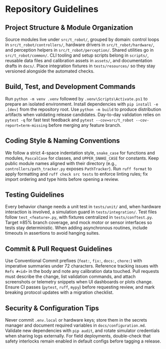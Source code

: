 # Repository Guidelines

## Project Structure & Module Organization
Source modules live under `src/t_robot/`, grouped by domain: control loops in `src/t_robot/controllers/`, hardware drivers in `src/t_robot/hardware/`, and perception helpers in `src/t_robot/perception/`. Shared utilities go in `src/t_robot/common/`. CLI tooling and setup scripts belong in `scripts/`, reusable data files and calibration assets in `assets/`, and documentation drafts in `docs/`. Place integration fixtures in `tests/resources/` so they stay versioned alongside the automated checks.

## Build, Test, and Development Commands
Run `python -m venv .venv` followed by `.venv\Scripts\Activate.ps1` to prepare an isolated environment. Install dependencies with `pip install -e .[dev]` from the repository root. Use `python -m build` to produce distribution artifacts when validating release candidates. Day-to-day validation relies on `pytest -q` for fast test feedback and `pytest --cov=src/t_robot --cov-report=term-missing` before merging any feature branch.

## Coding Style & Naming Conventions
We follow a strict 4-space indentation style, `snake_case` for functions and modules, `PascalCase` for classes, and `UPPER_SNAKE_CASE` for constants. Keep public module names aligned with their directory (e.g., `controllers/path_tracker.py` exposes `PathTracker`). Run `ruff format` to apply formatting and `ruff check src tests` to enforce linting rules; fix import ordering and type hints before opening a review.

## Testing Guidelines
Every behavior change needs a unit test in `tests/unit/` and, when hardware interaction is involved, a simulation guard in `tests/integration/`. Test files follow `test_<feature>.py`, with fixtures centralized in `tests/conftest.py`. Target ≥85% branch coverage, and mock motor or sensor interfaces so tests stay deterministic. When adding asynchronous routines, include timeouts in assertions to avoid hanging suites.

## Commit & Pull Request Guidelines
Use Conventional Commit prefixes (`feat:`, `fix:`, `docs:`, `chore:`) with imperative summaries under 72 characters. Reference tracking issues with `Refs #<id>` in the body and note any calibration data touched. Pull requests must describe the change, list validation commands, and attach screenshots or telemetry snippets when UI dashboards or plots change. Ensure CI passes (`pytest`, `ruff`, `mypy`) before requesting review, and mark breaking protocol updates with a migration checklist.

## Security & Configuration Tips
Never commit `.env.local` or hardware keys; store them in the secrets manager and document required variables in `docs/configuration.md`. Validate new dependencies with `pip audit`, and rotate simulator credentials when sharing logs externally. For field deployments, double-check that safety interlocks remain enabled in default configs before tagging a release.

